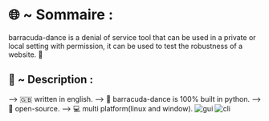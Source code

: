 # 🌐 ~ Sommaire :

 barracuda-dance is a denial of service tool that can be used in a private or local setting with permission,
it can be used to test the robustness of a website. 📡

## 📖 ~ Description :

--> 🇬🇧 written in english.
--> 🐍 barracuda-dance is 100% built in python.
--> 📁 open-source.
--> 💻 multi platform(linux and window).
![gui](https://github.com/user-attachments/assets/78feafc0-c37b-49a6-b706-382dfaa4fc97)
![cli](https://github.com/user-attachments/assets/6be08771-490f-4def-82bc-a076ef281d5e)
